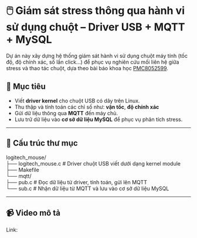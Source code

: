 # 🖱️ Giám sát stress thông qua hành vi sử dụng chuột – Driver USB + MQTT + MySQL

Dự án này xây dựng hệ thống giám sát hành vi sử dụng chuột máy tính (tốc độ, độ chính xác, số lần click...) để phục vụ nghiên cứu mối liên hệ giữa stress và thao tác chuột, dựa theo bài báo khoa học [PMC8052599](https://www.ncbi.nlm.nih.gov/pmc/articles/PMC8052599/).

## 🎯 Mục tiêu

- Viết **driver kernel** cho chuột USB có dây trên Linux.
- Thu thập và tính toán các chỉ số như: **vận tốc**, **độ chính xác**
- Gửi dữ liệu thông qua **MQTT** đến máy chủ.
- Lưu trữ dữ liệu vào **cơ sở dữ liệu MySQL** để phục vụ phân tích stress.

---

## 📁 Cấu trúc thư mục

logitech_mouse/  
├── logitech_mouse.c # Driver chuột USB viết dưới dạng kernel module  
├── Makefile  
└── mqtt/  
    ├── pub.c # Đọc dữ liệu từ driver, tính toán, gửi lên MQTT  
    └── sub.c # Nhận dữ liệu từ MQTT và lưu vào cơ sở dữ liệu MySQL 

---

## 📹 Video mô tả
Link: 
